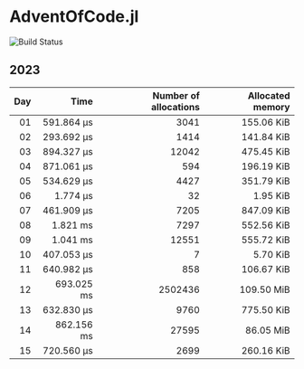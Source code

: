 # AdventOfCode.jl 
 
![Build Status](https://github.com/FrederikSchnack/AdventOfCode.jl/actions/workflows/CI.yml/badge.svg?branch=main)    

 ## 2023
| Day | Time | Number of allocations | Allocated memory |
|----:|-----:|----------------------:|-----------------:|
| 01 | 591.864 μs | 3041| 155.06 KiB |
| 02 | 293.692 μs | 1414| 141.84 KiB |
| 03 | 894.327 μs | 12042| 475.45 KiB |
| 04 | 871.061 μs | 594| 196.19 KiB |
| 05 | 534.629 μs | 4427| 351.79 KiB |
| 06 | 1.774 μs | 32| 1.95 KiB |
| 07 | 461.909 μs | 7205| 847.09 KiB |
| 08 | 1.821 ms | 7297| 552.56 KiB |
| 09 | 1.041 ms | 12551| 555.72 KiB |
| 10 | 407.053 μs | 7| 5.70 KiB |
| 11 | 640.982 μs | 858| 106.67 KiB |
| 12 | 693.025 ms | 2502436| 109.50 MiB |
| 13 | 632.830 μs | 9760| 775.50 KiB |
| 14 | 862.156 ms | 27595| 86.05 MiB |
| 15 | 720.560 μs | 2699| 260.16 KiB |
